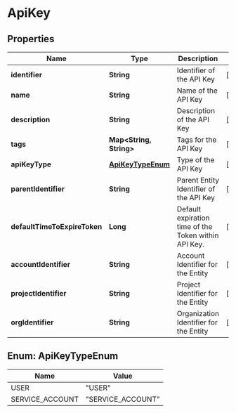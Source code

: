 # ApiKey

## Properties
Name | Type | Description | Notes
------------ | ------------- | ------------- | -------------
**identifier** | **String** | Identifier of the API Key |  [optional]
**name** | **String** | Name of the API Key |  [optional]
**description** | **String** | Description of the API Key |  [optional]
**tags** | **Map&lt;String, String&gt;** | Tags for the API Key |  [optional]
**apiKeyType** | [**ApiKeyTypeEnum**](#ApiKeyTypeEnum) | Type of the API Key |  [optional]
**parentIdentifier** | **String** | Parent Entity Identifier of the API Key |  [optional]
**defaultTimeToExpireToken** | **Long** | Default expiration time of the Token within API Key. |  [optional]
**accountIdentifier** | **String** | Account Identifier for the Entity |  [optional]
**projectIdentifier** | **String** | Project Identifier for the Entity |  [optional]
**orgIdentifier** | **String** | Organization Identifier for the Entity |  [optional]

<a name="ApiKeyTypeEnum"></a>
## Enum: ApiKeyTypeEnum
Name | Value
---- | -----
USER | &quot;USER&quot;
SERVICE_ACCOUNT | &quot;SERVICE_ACCOUNT&quot;
